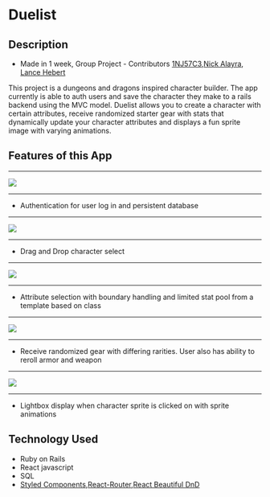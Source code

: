 # Duelist

## Description

- Made in 1 week, Group Project - Contributors   [1NJ57C3](https://github.com/1NJ57C3),[Nick Alayra](https://github.com/nalayra), [Lance Hebert](https://github.com/LanceHebert/)

This project is a dungeons and dragons inspired character builder. The app currently is able to auth users and save the character they make to a rails backend using the MVC model. Duelist allows you to create a character with certain attributes, receive randomized starter gear with stats that dynamically update your character attributes and displays a fun sprite image with varying animations.

## Features of this App

***
![](login.gif)
***
- Authentication for user log in and persistent database
 ***
![](dragDrop.gif)
***
- Drag and Drop character select 
***
![](Attributes.gif)
***
- Attribute selection with boundary handling and limited stat pool from a template based on class
***
![](randomGear.gif)
***
- Receive randomized gear with differing rarities. User also has ability to reroll armor and weapon
***
![](lightbox.gif)
***
- Lightbox display when character sprite is clicked on with sprite animations




## Technology Used

- Ruby on Rails
- React javascript
- SQL
- [Styled Components](https://styled-components.com/),[React-Router](https://reactrouter.com/),[React Beautiful DnD](https://github.com/atlassian/react-beautiful-dnd) 




